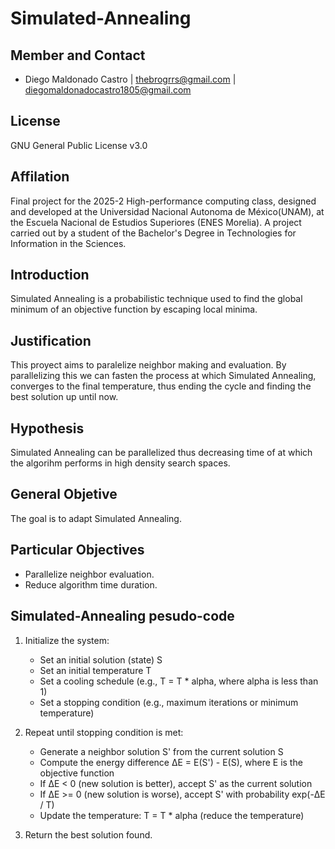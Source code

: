 # Simulated-Annealing
## Member and Contact
* Diego Maldonado Castro  | thebrogrrs@gmail.com | diegomaldonadocastro1805@gmail.com
## License
GNU General Public License v3.0
## Affilation
Final project for the 2025-2 High-performance computing class, designed and developed at the Universidad Nacional Autonoma de México(UNAM), at the Escuela Nacional de Estudios Superiores (ENES Morelia). A project carried out by a student of the Bachelor's Degree in Technologies for Information in the Sciences.
## Introduction
Simulated Annealing is a probabilistic technique used to find the global minimum of an objective function by escaping local minima.

## Justification

This proyect aims to paralelize neighbor making and evaluation. By parallelizing this we can fasten the process at which Simulated Annealing, converges to the final temperature, thus ending the cycle and finding the best solution up until now. 
## Hypothesis

Simulated Annealing can be parallelized thus decreasing time of at which the algorihm performs in high density search spaces.
## General Objetive 

The goal is to adapt Simulated Annealing.
## Particular Objectives
* Parallelize neighbor evaluation.
* Reduce algorithm time duration.

## Simulated-Annealing pesudo-code

1. Initialize the system:
   * Set an initial solution (state) S
   * Set an initial temperature T
   * Set a cooling schedule (e.g., T = T * alpha, where alpha is less than 1)
   * Set a stopping condition (e.g., maximum iterations or minimum temperature)

3. Repeat until stopping condition is met:
   
      * Generate a neighbor solution S' from the current solution S
      * Compute the energy difference ΔE = E(S') - E(S), where E is the objective function
      * If ΔE < 0 (new solution is better), accept S' as the current solution
      * If ΔE >= 0 (new solution is worse), accept S' with probability exp(-ΔE / T)
      * Update the temperature: T = T * alpha (reduce the temperature)

5. Return the best solution found.


